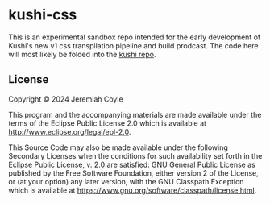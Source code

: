 # kushi-css

This is an experimental sandbox repo intended for the early development of
Kushi's new v1 css transpilation pipeline and build prodcast. The code here will
most likely be folded into the <a href="https://github.com/kushidesign/kushi">
kushi repo</a>.


## License

Copyright © 2024 Jeremiah Coyle 

This program and the accompanying materials are made available under the
terms of the Eclipse Public License 2.0 which is available at
http://www.eclipse.org/legal/epl-2.0.

This Source Code may also be made available under the following Secondary
Licenses when the conditions for such availability set forth in the Eclipse
Public License, v. 2.0 are satisfied: GNU General Public License as published
by the Free Software Foundation, either version 2 of the License, or (at your
option) any later version, with the GNU Classpath Exception which is available
at https://www.gnu.org/software/classpath/license.html.
